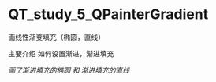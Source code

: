 QT_study_5_QPainterGradient
===========================

画线性渐变填充（椭圆，直线）

主要介绍 如何设置渐进，渐进填充

*画了渐进填充的椭圆 和 渐进填充的直线*
